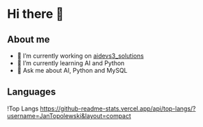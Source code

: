 # Hi there 👋

## About me

- 🔭 I’m currently working on [aidevs3_solutions](https://github.com/JanTopolewski/aidevs3_solutions)
- 🌱 I’m currently learning AI and Python
- 💬 Ask me about AI, Python and MySQL

## Languages
!Top Langs
https://github-readme-stats.vercel.app/api/top-langs/?username=JanTopolewski&layout=compact
